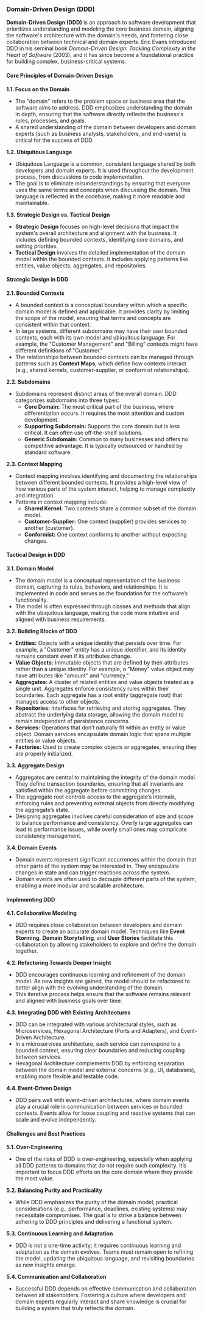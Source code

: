 ### Domain-Driven Design (DDD)

**Domain-Driven Design (DDD)** is an approach to software development that prioritizes understanding and modeling the core business domain, aligning the software's architecture with the domain's needs, and fostering close collaboration between technical and domain experts. Eric Evans introduced DDD in his seminal book _Domain-Driven Design: Tackling Complexity in the Heart of Software_ (2003), and it has since become a foundational practice for building complex, business-critical systems.

#### **Core Principles of Domain-Driven Design**

**1.1. Focus on the Domain**

- The "domain" refers to the problem space or business area that the software aims to address. DDD emphasizes understanding the domain in depth, ensuring that the software directly reflects the business's rules, processes, and goals.
- A shared understanding of the domain between developers and domain experts (such as business analysts, stakeholders, and end-users) is critical for the success of DDD.

**1.2. Ubiquitous Language**

- Ubiquitous Language is a common, consistent language shared by both developers and domain experts. It is used throughout the development process, from discussions to code implementation.
- The goal is to eliminate misunderstandings by ensuring that everyone uses the same terms and concepts when discussing the domain. This language is reflected in the codebase, making it more readable and maintainable.

**1.3. Strategic Design vs. Tactical Design**

- **Strategic Design** focuses on high-level decisions that impact the system's overall architecture and alignment with the business. It includes defining bounded contexts, identifying core domains, and setting priorities.
- **Tactical Design** involves the detailed implementation of the domain model within the bounded contexts. It includes applying patterns like entities, value objects, aggregates, and repositories.

#### **Strategic Design in DDD**

**2.1. Bounded Contexts**

- A bounded context is a conceptual boundary within which a specific domain model is defined and applicable. It provides clarity by limiting the scope of the model, ensuring that terms and concepts are consistent within that context.
- In large systems, different subdomains may have their own bounded contexts, each with its own model and ubiquitous language. For example, the "Customer Management" and "Billing" contexts might have different definitions of "Customer."
- The relationships between bounded contexts can be managed through patterns such as **Context Maps**, which define how contexts interact (e.g., shared kernels, customer-supplier, or conformist relationships).

**2.2. Subdomains**

- Subdomains represent distinct areas of the overall domain. DDD categorizes subdomains into three types:
  - **Core Domain:** The most critical part of the business, where differentiation occurs. It requires the most attention and custom development.
  - **Supporting Subdomain:** Supports the core domain but is less critical. It can often use off-the-shelf solutions.
  - **Generic Subdomain:** Common to many businesses and offers no competitive advantage. It is typically outsourced or handled by standard software.

**2.3. Context Mapping**

- Context mapping involves identifying and documenting the relationships between different bounded contexts. It provides a high-level view of how various parts of the system interact, helping to manage complexity and integration.
- Patterns in context mapping include:
  - **Shared Kernel:** Two contexts share a common subset of the domain model.
  - **Customer-Supplier:** One context (supplier) provides services to another (customer).
  - **Conformist:** One context conforms to another without expecting changes.

#### **Tactical Design in DDD**

**3.1. Domain Model**

- The domain model is a conceptual representation of the business domain, capturing its rules, behaviors, and relationships. It is implemented in code and serves as the foundation for the software’s functionality.
- The model is often expressed through classes and methods that align with the ubiquitous language, making the code more intuitive and aligned with business requirements.

**3.2. Building Blocks of DDD**

- **Entities:** Objects with a unique identity that persists over time. For example, a "Customer" entity has a unique identifier, and its identity remains constant even if its attributes change.
- **Value Objects:** Immutable objects that are defined by their attributes rather than a unique identity. For example, a "Money" value object may have attributes like "amount" and "currency."
- **Aggregates:** A cluster of related entities and value objects treated as a single unit. Aggregates enforce consistency rules within their boundaries. Each aggregate has a root entity (aggregate root) that manages access to other objects.
- **Repositories:** Interfaces for retrieving and storing aggregates. They abstract the underlying data storage, allowing the domain model to remain independent of persistence concerns.
- **Services:** Operations that don’t naturally fit within an entity or value object. Domain services encapsulate domain logic that spans multiple entities or value objects.
- **Factories:** Used to create complex objects or aggregates, ensuring they are properly initialized.

**3.3. Aggregate Design**

- Aggregates are central to maintaining the integrity of the domain model. They define transaction boundaries, ensuring that all invariants are satisfied within the aggregate before committing changes.
- The aggregate root controls access to the aggregate’s internals, enforcing rules and preventing external objects from directly modifying the aggregate’s state.
- Designing aggregates involves careful consideration of size and scope to balance performance and consistency. Overly large aggregates can lead to performance issues, while overly small ones may complicate consistency management.

**3.4. Domain Events**

- Domain events represent significant occurrences within the domain that other parts of the system may be interested in. They encapsulate changes in state and can trigger reactions across the system.
- Domain events are often used to decouple different parts of the system, enabling a more modular and scalable architecture.

#### **Implementing DDD**

**4.1. Collaborative Modeling**

- DDD requires close collaboration between developers and domain experts to create an accurate domain model. Techniques like **Event Storming**, **Domain Storytelling**, and **User Stories** facilitate this collaboration by allowing stakeholders to explore and define the domain together.

**4.2. Refactoring Towards Deeper Insight**

- DDD encourages continuous learning and refinement of the domain model. As new insights are gained, the model should be refactored to better align with the evolving understanding of the domain.
- This iterative process helps ensure that the software remains relevant and aligned with business goals over time.

**4.3. Integrating DDD with Existing Architectures**

- DDD can be integrated with various architectural styles, such as Microservices, Hexagonal Architecture (Ports and Adapters), and Event-Driven Architecture.
- In a microservices architecture, each service can correspond to a bounded context, ensuring clear boundaries and reducing coupling between services.
- Hexagonal Architecture complements DDD by enforcing separation between the domain model and external concerns (e.g., UI, databases), enabling more flexible and testable code.

**4.4. Event-Driven Design**

- DDD pairs well with event-driven architectures, where domain events play a crucial role in communication between services or bounded contexts. Events allow for loose coupling and reactive systems that can scale and evolve independently.

#### **Challenges and Best Practices**

**5.1. Over-Engineering**

- One of the risks of DDD is over-engineering, especially when applying all DDD patterns to domains that do not require such complexity. It’s important to focus DDD efforts on the core domain where they provide the most value.

**5.2. Balancing Purity and Practicality**

- While DDD emphasizes the purity of the domain model, practical considerations (e.g., performance, deadlines, existing systems) may necessitate compromises. The goal is to strike a balance between adhering to DDD principles and delivering a functional system.

**5.3. Continuous Learning and Adaptation**

- DDD is not a one-time activity; it requires continuous learning and adaptation as the domain evolves. Teams must remain open to refining the model, updating the ubiquitous language, and revisiting boundaries as new insights emerge.

**5.4. Communication and Collaboration**

- Successful DDD depends on effective communication and collaboration between all stakeholders. Fostering a culture where developers and domain experts regularly interact and share knowledge is crucial for building a system that truly reflects the domain.
